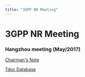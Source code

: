 ```yaml
---
title: "3GPP NR Meeting"
---
```

# 3GPP NR Meeting

### Hangzhou meeting (May/2017)

[Chairman's Note](chairman_may_2017.pdf)

[Tdoc Database](http://portal.3gpp.org/ngppapp/TdocList.aspx?meetingId=17065)




